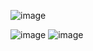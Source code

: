 

![image](https://github.com/lalitha1118/mlflow-training/assets/162577291/0f990c96-8900-4e75-8872-83ebed14b59b)

![image](https://github.com/lalitha1118/mlflow-training/assets/162577291/e46b1360-af38-4489-a95a-df1d8e9698a2)
![image](https://github.com/lalitha1118/mlflow-training/assets/162577291/ad7ffe4e-4bf5-4bc2-9efb-9e2af9dd8463)

